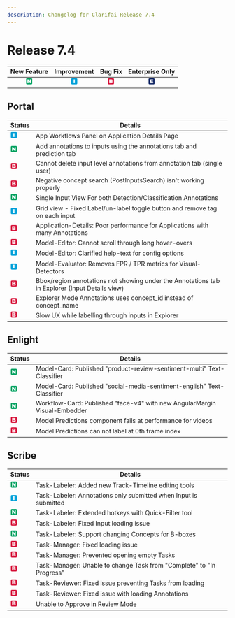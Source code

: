 ```yaml
---
description: Changelog for Clarifai Release 7.4
---
```


# Release 7.4

| New Feature | Improvement | Bug Fix | Enterprise Only |
| :---: | :---: | :---: | :---: |
| ![new-feature](/img/new_feature.jpg) | ![improvement](/img/improvement.jpg) | ![bug](/img/bug.jpg) | ![enterprise](/img/enterprise.jpg) |

## Portal

|Status     |Details                                                                                |
|-----------|---------------------------------------------------------------------------------------|
| ![improvement](/img/improvement.jpg) |App Workflows Panel on Application Details Page                          |
| ![new-feature](/img/new_feature.jpg) |Add annotations to inputs using the annotations tab and prediction tab      |
| ![bug](/img/bug.jpg) |Cannot delete input level annotations from annotation tab (single user)     |
| ![bug](/img/bug.jpg) |Negative concept search (PostInputsSearch) isn't working properly           |
| ![new-feature](/img/new_feature.jpg) |Single Input View For both Detection/Classification Annotations             |
| ![improvement](/img/improvement.jpg) |Grid view - Fixed Label/un-label toggle button and remove tag on each input|
| ![bug](/img/bug.jpg) |Application-Details: Poor performance for Applications with many Annotations|
| ![bug](/img/bug.jpg) |Model-Editor: Cannot scroll through long hover-overs                   |
| ![improvement](/img/improvement.jpg) |Model-Editor: Clarified help-text for config options                   |
| ![improvement](/img/improvement.jpg) |Model-Evaluator: Removes FPR / TPR metrics for Visual-Detectors        |
| ![bug](/img/bug.jpg) |Bbox/region annotations not showing under the Annotations tab in Explorer (Input Details view)|
| ![bug](/img/bug.jpg) |Explorer Mode Annotations uses concept_id instead of concept_name                      |
| ![bug](/img/bug.jpg) |Slow UX while labelling through inputs in Explorer                                     |


## Enlight

|Status     |Details                                                                                |
|-----------|---------------------------------------------------------------------------------------|
| ![new-feature](/img/new_feature.jpg) |Model-Card: Published "product-review-sentiment-multi" Text-Classifier   |
| ![new-feature](/img/new_feature.jpg) |Model-Card: Published "social-media-sentiment-english" Text-Classifier   |
| ![new-feature](/img/new_feature.jpg) |Workflow-Card: Published "face-v4" with new AngularMargin Visual-Embedder|
| ![bug](/img/bug.jpg) |Model Predictions component fails at performance for videos                            |
| ![bug](/img/bug.jpg) |Model Predictions can not label at 0th frame index                                     |


## Scribe

|Status     |Details                                                                                |
|-----------|---------------------------------------------------------------------------------------|
| ![new-feature](/img/new_feature.jpg) |Task-Labeler: Added new Track-Timeline editing tools                   |
| ![improvement](/img/improvement.jpg) |Task-Labeler: Annotations only submitted when Input is submitted       |
| ![new-feature](/img/new_feature.jpg) |Task-Labeler: Extended hotkeys with Quick-Filter tool                  |
| ![bug](/img/bug.jpg) |Task-Labeler: Fixed Input loading issue                                |
| ![new-feature](/img/new_feature.jpg) |Task-Labeler: Support changing Concepts for B-boxes                    |
| ![bug](/img/bug.jpg) |Task-Manager: Fixed loading issue                                      |
| ![bug](/img/bug.jpg) |Task-Manager: Prevented opening empty Tasks                            |
| ![bug](/img/bug.jpg) |Task-Manager: Unable to change Task from "Complete" to "In Progress"   |
| ![bug](/img/bug.jpg) |Task-Reviewer: Fixed issue preventing Tasks from loading               |
| ![bug](/img/bug.jpg) |Task-Reviewer: Fixed issue with loading Annotations                    |
| ![bug](/img/bug.jpg) |Unable to Approve in Review Mode                                                       |
